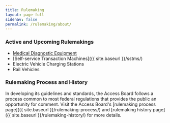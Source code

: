 ```yaml
---
title: Rulemaking
layout: page-full
sidenav: false
permalink: /rulemaking/about/
---
```


### Active and Upcoming Rulemakings
* [Medical Diagnostic Equipment](https://www.regulations.gov/docket/ATBCB-2022-0002)
* [Self-service Transaction Machines]({{ site.baseurl }}/sstms/)
* Electric Vehicle Charging Stations
* Rail Vehicles

### Rulemaking Process and History

In developing its guidelines and standards, the Access Board follows a process common to most federal regulations that provides the public an opportunity for comment. Visit the Access Board's [rulemaking process page]({{ site.baseurl }}/rulemaking-process/) and [rulemaking history page]({{ site.baseurl }}/rulemaking-history/) for more details.
